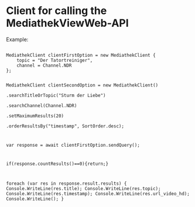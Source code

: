 # Client for calling the MediathekViewWeb-API
Example:

<code>
MediathekClient clientFirstOption = new MediathekClient {  
    topic = "Der Tatortreiniger",  
    channel = Channel.NDR  
};

MediathekClient clientSecondOption = new MediathekClient()  
.searchTitleOrTopic("Sturm der Liebe")  
.searchChannel(Channel.NDR)  
.setMaximumResults(20)  
.orderResultsBy("timestamp", SortOrder.desc);

var response = await clientFirstOption.sendQuery();

if(response.countResults()==0){return;}

foreach (var res in response.result.results)
{
    Console.WriteLine(res.title);
    Console.WriteLine(res.topic);
    Console.WriteLine(res.timestamp);
    Console.WriteLine(res.url_video_hd);
    Console.WriteLine();
}
</code>
